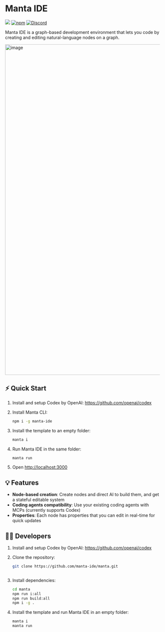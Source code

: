 # Manta IDE
![](https://img.shields.io/badge/Node.js-18%2B-brightgreen?style=flat-square) [![npm]](https://www.npmjs.com/package/manta-ide)
[![Discord](https://img.shields.io/discord/1313987593305718816?label=Discord&logo=discord)](https://discord.gg/rENSEgVsz6)

[npm]: https://img.shields.io/npm/v/manta-ide.svg?style=flat-square

Manta IDE is a graph-based development environment that lets you code by creating and editing natural-language nodes on a graph. 

<img width="1907" height="1078" alt="image" src="https://github.com/user-attachments/assets/f4833ccd-b61d-4f42-abff-c449bfffded8" />

## ⚡ Quick Start

1. Install and setup Codex by OpenAI:
   https://github.com/openai/codex

2. Install Manta CLI:
   ```bash
   npm i -g manta-ide

3. Install the template to an empty folder:
   ```bash
   manta i

4. Run Manta IDE in the same folder:
   ```bash
   manta run

5. Open [http://localhost:3000](http://localhost:3000)

## 💡 Features

- **Node-based creation**: Create nodes and direct AI to build them, and get a stateful editable system
- **Coding agents compatibility**: Use your existing coding agents with MCPs (currently supports Codex)
- **Properties**: Each node has properties that you can edit in real-time for quick updates

## 🧑‍💻 Developers

1. Install and setup Codex by OpenAI:
   https://github.com/openai/codex
   
2. Clone the repository:

   ```bash
   git clone https://github.com/manta-ide/manta.git
  
3. Install dependencies:

   ```bash
   cd manta
   npm run i:all
   npm run build:all
   npm i -g .

4. Install the template and run Manta IDE in an empty folder:
   ```bash
   manta i
   manta run
